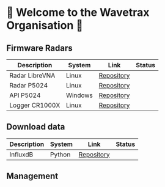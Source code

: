 # 👋 Welcome to the Wavetrax Organisation 👋

## Firmware Radars

| Description | System | Link | Status |
|-|-|-|-|
| Radar LibreVNA | Linux | [Repository](https://github.com/wavetrax-by-dramco/Radar-LibreVNA-Firmware) | |
| Radar P5024 | Linux | [Repository](https://github.com/wavetrax-by-dramco/Radar-P5024-Firmware) | |
| API P5024 | Windows | [Repository](https://github.com/wavetrax-by-dramco/API-WIN-P5024A-Firmware) | |
| Logger CR1000X | Linux | [Repository](https://github.com/wavetrax-by-dramco/Logger-CR1000X-Firmware) | |

## Download data

| Description | System | Link | Status |
|-|-|-|-|
| InfluxdB | Python | [Repository](https://github.com/wavetrax-by-dramco/Influxdb-Scripts) | |


## Management



